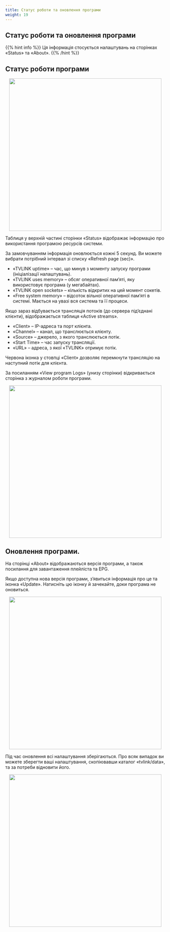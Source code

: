 ```yaml
---
title: Статус роботи та оновлення програми
weight: 19
---
```


## Статус роботи та оновлення програми

{{% hint info %}}
Ця інформація стосується налаштувань на сторінках «Status» та «About».
{{% /hint %}}

## Статус роботи програми

<p align="center">
  <a href="/tvlink/status/01.png"><img src="/tvlink/status/01.png" width="480"/></a>
</p>

Таблиця у верхній частині сторінки «Status» відображає інформацію про використання програмою ресурсів системи.

За замовчуванням інформація оновлюється кожні 5 секунд. Ви можете вибрати потрібний інтервал зі списку «Refresh page (sec)».

+ «TVLINK uptime» – час, що минув з моменту запуску програми (ініціалізації налаштувань).
+ «TVLINK uses memory» – обсяг оперативної пам’яті, яку використовує програма (у мегабайтах).
+ «TVLINK open sockets» – кількість відкритих на цей момент сокетів.
+ «Free system memory» – відсоток вільної оперативної пам’яті в системі. Мається на увазі вся система та її процеси.

Якщо зараз відбувається трансляція потоків (до сервера під’єднані клієнти), відображається таблиця «Active streams».

+ «Client» – IP-адреса та порт клієнта.
+ «Channel» – канал, що транслюється клієнту.
+ «Source» – джерело, з якого транслюється потік.
+ «Start Time» – час запуску трансляції.
+ «URL» – адреса, з якої «TVLINK» отримує потік.

Червона іконка у стовпці «Client» дозволяє перемкнути трансляцію на наступний потік для клієнта.

За посиланням «View program Logs» (унизу сторінки) відкривається сторінка з журналом роботи програми.

<p align="center">
  <a href="/tvlink/status/02.png"><img src="/tvlink/status/02.png" width="480"/></a>
</p>

## Оновлення програми.

На сторінці «About» відображаються версія програми, а також посилання для завантаження плейліста та EPG.

Якщо доступна нова версія програми, з’явиться інформація про це та іконка «Update». Натисніть цю іконку й зачекайте, доки програма не оновиться.

<p align="center">
  <a href="/tvlink/status/03.png"><img src="/tvlink/status/03.png" width="480"/></a>
</p>

Під час оновлення всі налаштування зберігаються. Про всяк випадок ви можете зберегти ваші налаштування, скопіювавши каталог «tvlink/data», та за потреби відновити його.

<p align="center">
  <a href="/tvlink/status/04.png"><img src="/tvlink/status/04.png" width="480"/></a>
</p>
